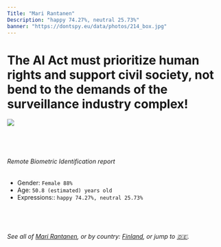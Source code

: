 ```yaml
---
Title: "Mari Rantanen"
Description: "happy 74.27%, neutral 25.73%"
banner: "https://dontspy.eu/data/photos/214_box.jpg"
---
```


# The AI Act must prioritize human rights and support civil society, not bend to the demands of the surveillance industry complex!

<link rel="stylesheet" type="text/css" href="/css/blog.css" />

<div class="is-fake" hidden>

_This image is **clearly fake**_, yet we [continue to collect them because the AI Act negotiations](/blog/why-deepfake/) are heading in a direction that will only make people's lives more complicated. For a more in-depth explanation, read: [Double threat: why losing the battle against Face Biometrics would fuel the proliferation of deepfakes](/blog/the-dual-threat-how-losing-the-biometric-battle-fuels-deepfake-proliferation/).


</div>

<!-- <img src="https://dontspy.eu/data/photos/54_box.jpg" /> -->
<img src="https://dontspy.eu/data/photos/214_box.jpg" />

## <br>

###### Remote Biometric Identification report

* <span class="label">Gender:</span> `Female 88%`
* <span class="label">Age:</span> `50.8 (estimated) years old`
* <span class="label">Expressions::</span> `happy 74.27%, neutral 25.73%`

## <br>

###### See all of [Mari Rantanen](/policymaker#Mari%20Rantanen), or by country: [Finland](/country#Finland), or jump to [🇩🇪](/x/72).

## <br>
